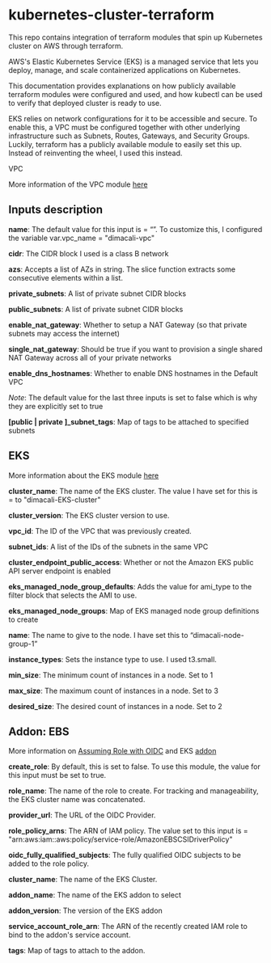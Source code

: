 # kubernetes-cluster-terraform
This repo contains integration of terraform modules that spin up Kubernetes cluster on AWS through terraform.

AWS's Elastic Kubernetes Service (EKS) is a managed service that lets you deploy, manage, and scale containerized applications on Kubernetes. 

This documentation provides explanations on how publicly available terraform modules were configured and used, and how kubectl can be used to verify that deployed cluster is ready to use. 

EKS relies on network configurations for it to be accessible and secure. To enable this, a VPC must be configured together with other underlying infrastructure such as Subnets, Routes, Gateways, and Security Groups. Luckily, terraform has a publicly available module to easily set this up. Instead of reinventing the wheel, I used this instead. 

VPC 

More information of the VPC module [here](https://registry.terraform.io/modules/terraform-aws-modules/vpc/aws/latest "vpc")

## Inputs description ##

**name**:   The default value for this input is = “”. To customize this, I configured the variable var.vpc_name = "dimacali-vpc" 

**cidr**:   The CIDR block I used is a class B network 

**azs**:    Accepts a list of AZs in string. The slice function extracts some consecutive elements within a list. 

**private_subnets**:    A list of private subnet CIDR blocks 

**public_subnets**: A list of private subnet CIDR blocks 

**enable_nat_gateway**: Whether to setup a NAT Gateway (so that private subnets may access the internet) 

**single_nat_gateway**: Should be true if you want to provision a single shared NAT Gateway across all of your private networks 

**enable_dns_hostnames**:   Whether to enable DNS hostnames in the Default VPC 

*Note*:   The default value for the last three inputs is set to false which is why they are explicitly set to true 

**[public | private ]_subnet_tags**:    Map of tags to be attached to specified subnets

## EKS ##
More information about the EKS module [here](https://registry.terraform.io/modules/terraform-aws-modules/eks/aws/latest "eks")

**cluster_name**:   The name of the EKS cluster. The value I have set for this is = to "dimacali-EKS-cluster" 

**cluster_version**:    The EKS cluster version to use. 

**vpc_id**: The ID of the VPC that was previously created. 

**subnet_ids**: A list of the IDs of the subnets in the same VPC 

**cluster_endpoint_public_access**: Whether or not the Amazon EKS public API server endpoint is enabled 

**eks_managed_node_group_defaults**:    Adds the value for ami_type to the filter block that selects the AMI to use. 

**eks_managed_node_groups**:    Map of EKS managed node group definitions to create 

**name**:   The name to give to the node. I have set this to “dimacali-node-group-1” 

**instance_types**: Sets the instance type to use. I used t3.small. 

**min_size**:   The minimum count of instances in a node. Set to 1 

**max_size**:   The maximum count of instances in a node. Set to 3 

**desired_size**:   The desired count of instances in a node. Set to 2 

## Addon: EBS ##

More information on [Assuming Role with OIDC](https://registry.terraform.io/modules/terraform-aws-modules/iam/aws/latest/submodules/iam-assumable-role-with-oidc "module iam") and EKS [addon](https://registry.terraform.io/providers/hashicorp/aws/latest/docs/resources/eks_addon "eks addon")

**create_role**:	By default, this is set to false. To use this module, the value for this input must be set to true. 

**role_name**:	The name of the role to create. For tracking and manageability, the EKS cluster name was concatenated. 

**provider_url**:	The URL of the OIDC Provider. 

**role_policy_arns**:	The ARN of IAM policy. The value set to this input is = "arn:aws:iam::aws:policy/service-role/AmazonEBSCSIDriverPolicy" 

**oidc_fully_qualified_subjects**:	The fully qualified OIDC subjects to be added to the role policy. 

**cluster_name**:	The name of the EKS Cluster. 

**addon_name**:	The name of the EKS addon to select 

**addon_version**:	The version of the EKS addon 

**service_account_role_arn**:	The ARN of the recently created IAM role to bind to the addon's service account. 

**tags**:	Map of tags to attach to the addon.